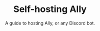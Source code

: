 ---
layout: page
permalink: /docs/selfhost/
title: Self-hosting Ally
subtitle: A guide to hosting Ally, or any Discord bot.
hero-image: /assets/selfhost.png
---